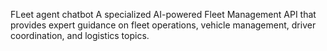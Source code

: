 FLeet agent chatbot
A specialized AI-powered Fleet Management API that provides expert guidance on fleet operations, vehicle management, driver coordination, and logistics topics.
